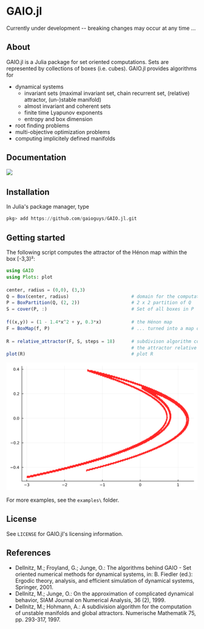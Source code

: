 # GAIO.jl

Currently under development -- breaking changes may occur at any time ...

## About 

GAIO.jl is a Julia package for set oriented computations.  Sets are represented by collections of boxes (i.e. cubes).  GAIO.jl provides algorithms for  
* dynamical systems
  * invariant sets (maximal invariant set, chain recurrent set, (relative) attractor, (un-)stable manifold)
  * almost invariant and coherent sets
  * finite time Lyapunov exponents
  * entropy and box dimension
* root finding problems
* multi-objective optimization problems
* computing implicitely defined manifolds

## Documentation

[![](https://img.shields.io/badge/docs-latest-blue.svg)](https://gaioguys.github.io/GAIO.jl/)

## Installation

In Julia's package manager, type
```julia
pkg> add https://github.com/gaioguys/GAIO.jl.git
```

## Getting started

The following script computes the attractor of the Hénon map within the box [-3,3)²: 

```julia
using GAIO
using Plots: plot

center, radius = (0,0), (3,3)
Q = Box(center, radius)                       # domain for the computation
P = BoxPartition(Q, (2, 2))                   # 2 x 2 partition of Q
S = cover(P, :)                               # Set of all boxes in P

f((x,y)) = (1 - 1.4*x^2 + y, 0.3*x)           # the Hénon map
F = BoxMap(f, P)                              # ... turned into a map on boxes

R = relative_attractor(F, S, steps = 18)      # subdivison algorithm computing
                                              # the attractor relative to Q
plot(R)                                       # plot R
```
![GitHub Logo](docs/src/assets/henon.svg)

For more examples, see the `examples\` folder.

## License

See `LICENSE` for GAIO.jl's licensing information.

## References

* Dellnitz, M.; Froyland, G.; Junge, O.: The algorithms behind GAIO - Set oriented numerical methods for dynamical systems, in: B. Fiedler (ed.): Ergodic theory, analysis, and efficient simulation of dynamical systems, Springer, 2001.
* Dellnitz, M.; Junge, O.: On the approximation of complicated dynamical behavior, SIAM Journal on Numerical Analysis, 36 (2), 1999.
* Dellnitz, M.; Hohmann, A.: A subdivision algorithm for the computation of unstable manifolds and global attractors. Numerische Mathematik 75, pp. 293-317, 1997.

